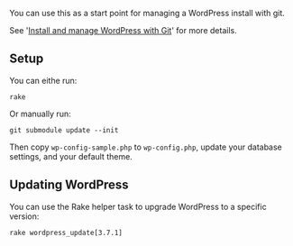 You can use this as a start point for managing a WordPress install with git.

See '[Install and manage WordPress with Git](http://davidwinter.me/articles/2012/04/09/install-and-manage-wordpress-with-git/)' for more details.

## Setup

You can eithe run:

	rake

Or manually run:

	git submodule update --init

Then copy `wp-config-sample.php` to `wp-config.php`, update your database settings, and your default theme.

## Updating WordPress

You can use the Rake helper task to upgrade WordPress to a specific version:

	rake wordpress_update[3.7.1]
